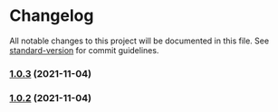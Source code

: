 # Changelog

All notable changes to this project will be documented in this file. See [standard-version](https://github.com/conventional-changelog/standard-version) for commit guidelines.

### [1.0.3](https://github.com/matzkoh/prettier-plugin-packagejson/compare/v2.2.13...v1.0.3) (2021-11-04)

### [1.0.2](https://github.com/matzkoh/prettier-plugin-packagejson/compare/v2.2.13...v1.0.2) (2021-11-04)
